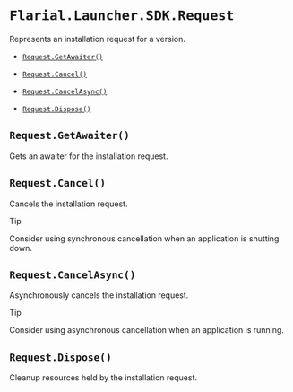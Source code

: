 # `Flarial.Launcher.SDK.Request`

Represents an installation request for a version.

- [`Request.GetAwaiter()`](#requestgetawaiter)

- [`Request.Cancel()`](#requestcancel)

- [`Request.CancelAsync()`](#requestcancelasync)

- [`Request.Dispose()`](#requestdispose)

## `Request.GetAwaiter()`
Gets an awaiter for the installation request.

## `Request.Cancel()`
Cancels the installation request.

> [!TIP]
> Consider using synchronous cancellation when an application is shutting down.

## `Request.CancelAsync()`
Asynchronously cancels the installation request.

> [!TIP]
> Consider using asynchronous cancellation when an application is running.

## `Request.Dispose()`
Cleanup resources held by the installation request.